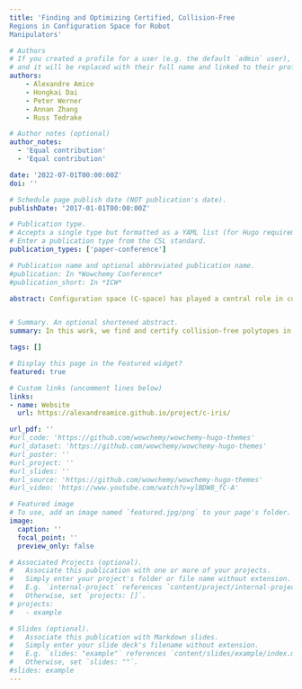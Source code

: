 ```yaml
---
title: 'Finding and Optimizing Certified, Collision-Free
Regions in Configuration Space for Robot
Manipulators'

# Authors
# If you created a profile for a user (e.g. the default `admin` user), write the username (folder name) here
# and it will be replaced with their full name and linked to their profile.
authors:
    - Alexandre Amice
    - Hongkai Dai
    - Peter Werner
    - Annan Zhang
    - Russ Tedrake

# Author notes (optional)
author_notes:
  - 'Equal contribution'
  - 'Equal contribution'

date: '2022-07-01T00:00:00Z'
doi: ''

# Schedule page publish date (NOT publication's date).
publishDate: '2017-01-01T00:00:00Z'

# Publication type.
# Accepts a single type but formatted as a YAML list (for Hugo requirements).
# Enter a publication type from the CSL standard.
publication_types: ['paper-conference']

# Publication name and optional abbreviated publication name.
#publication: In *Wowchemy Conference*
#publication_short: In *ICW*

abstract: Configuration space (C-space) has played a central role in collision-free motion planning, particularly for robot manipulators. While it is possible to check for collisions at a point using standard algorithms, to date no practical method exists for computing collision-free C-space regions with rigorous certificates due to the complexities of mapping task-space obstacles through the kinematics. In this work, we present the first to our knowledge method for generating such regions and certificates through convex optimization. Our method, called C-IRIS (C-space Iterative Regional Inflation by Semidefinite programming), generates large, convex polytopes in a rational parametrization of the configuration space which are guaranteed to be collision-free. Such regions have been shown to be useful for both optimization-based and randomized motion planning. Our regions are generated by alternating between two convex optimization problems`:` (1) a simultaneous search for a maximal-volume ellipse inscribed in a given polytope and a certificate that the polytope is collision-free and (2) a maximal expansion of the polytope away from the ellipse which does not violate the certificate. The volume of the ellipse and size of the polytope are allowed to grow over several iterations while being collision-free by construction. Our method works in arbitrary dimensions, only makes assumptions about the convexity of the obstacles in the task space, and scales to realistic problems in manipulation. We demonstrate our algorithm’s ability to fill a non-trivial amount of collision-free C-space in a 3-DOF example where the C-space can be visualized, as well as the scalability of our algorithm on a 7-DOF KUKA iiwa and a 12-DOF bimanual manipulator.


# Summary. An optional shortened abstract.
summary: In this work, we find and certify collision-free polytopes in a rational parametrization of robot configuration space using convex optimization. <font size="4"> <br> *[**Best Paper Award** WAFR, 2022]*</font>  

tags: []

# Display this page in the Featured widget?
featured: true

# Custom links (uncomment lines below)
links:
- name: Website
  url: https://alexandreamice.github.io/project/c-iris/

url_pdf: ''
#url_code: 'https://github.com/wowchemy/wowchemy-hugo-themes'
#url_dataset: 'https://github.com/wowchemy/wowchemy-hugo-themes'
#url_poster: ''
#url_project: ''
#url_slides: ''
#url_source: 'https://github.com/wowchemy/wowchemy-hugo-themes'
#url_video: 'https://www.youtube.com/watch?v=ylBDW8_fC-A'

# Featured image
# To use, add an image named `featured.jpg/png` to your page's folder.
image:
  caption: ''
  focal_point: ''
  preview_only: false

# Associated Projects (optional).
#   Associate this publication with one or more of your projects.
#   Simply enter your project's folder or file name without extension.
#   E.g. `internal-project` references `content/project/internal-project/index.md`.
#   Otherwise, set `projects: []`.
# projects:
#   - example

# Slides (optional).
#   Associate this publication with Markdown slides.
#   Simply enter your slide deck's filename without extension.
#   E.g. `slides: "example"` references `content/slides/example/index.md`.
#   Otherwise, set `slides: ""`.
#slides: example
---
```

<!-- 
{{% callout note %}}
Click the _Cite_ button above to demo the feature to enable visitors to import publication metadata into their reference management software.
{{% /callout %}}

{{% callout note %}}
Create your slides in Markdown - click the _Slides_ button to check out the example.
{{% /callout %}} -->

<!-- Add the publication's **full text** or **supplementary notes** here. You can use rich formatting such as including [code, math, and images](https://wowchemy.com/docs/content/writing-markdown-latex/). -->

